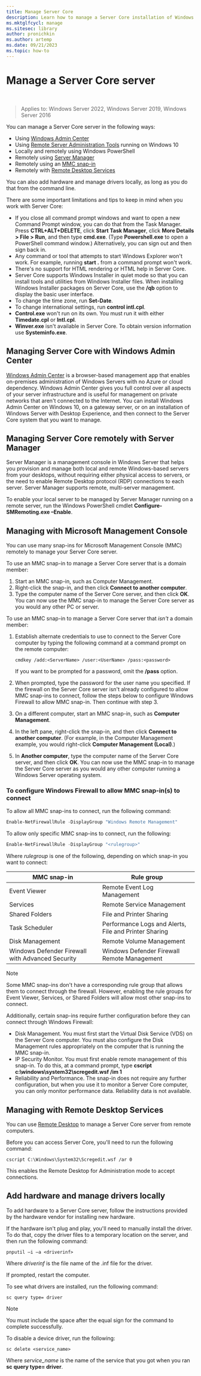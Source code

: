 ```yaml
---
title: Manage Server Core
description: Learn how to manage a Server Core installation of Windows Server
ms.mktglfcycl: manage
ms.sitesec: library
author: pronichkin
ms.author: artemp
ms.date: 09/21/2023
ms.topic: how-to
---
```

# Manage a Server Core server
 
>Applies to: Windows Server 2022, Windows Server 2019, Windows Server 2016

You can manage a Server Core server in the following ways:
- Using [Windows Admin Center](../../manage/windows-admin-center/overview.md)
- Using [Remote Server Administration Tools](../../remote/remote-server-administration-tools.md) running on Windows 10
- Locally and remotely using Windows PowerShell
- Remotely using [Server Manager](../server-manager/server-manager.md)
- Remotely using an [MMC snap-in](#managing-with-microsoft-management-console)
- Remotely with [Remote Desktop Services](#managing-with-remote-desktop-services)

You can also add hardware and manage drivers locally, as long as you do that from the command line.

There are some important limitations and tips to keep in mind when you work with Server Core:

- If you close all command prompt windows and want to open a new Command Prompt window, you can do that from the Task Manager. Press **CTRL\+ALT\+DELETE**, click **Start Task Manager**, click **More Details > File > Run**, and then type **cmd.exe**. (Type **Powershell.exe** to open a PowerShell command window.) Alternatively, you can sign out and then sign back in.
- Any command or tool that attempts to start Windows Explorer won't work. For example, running **start .** from a command prompt won't work.
- There's no support for HTML rendering or HTML help in Server Core.
- Server Core supports Windows Installer in quiet mode so that you can install tools and utilities from Windows Installer files. When installing Windows Installer packages on Server Core, use the **/qb** option to display the basic user interface.
- To change the time zone, run **Set-Date**.
- To change international settings, run **control intl.cpl**.
- **Control.exe** won't run on its own. You must run it with either **Timedate.cpl** or **Intl.cpl**.
- **Winver.exe** isn't available in Server Core. To obtain version information use **Systeminfo.exe**.

## Managing Server Core with Windows Admin Center
[Windows Admin Center](../../manage/windows-admin-center/overview.md) is a browser-based management app that enables on-premises administration of Windows Servers with no Azure or cloud dependency. Windows Admin Center gives you full control over all aspects of your server infrastructure and is useful for management on private networks that aren't connected to the Internet. You can install Windows Admin Center on Windows 10, on a gateway server, or on an installation of Windows Server with Desktop Experience, and then connect to the Server Core system that you want to manage.

## Managing Server Core remotely with Server Manager

Server Manager is a management console in Windows Server that helps you provision and manage both local and remote Windows-based servers from your desktops, without requiring either physical access to servers, or the need to enable Remote Desktop protocol (RDP) connections to each server. Server Manager supports remote, multi-server management.

To enable your local server to be managed by Server Manager running on a remote server, run the Windows PowerShell cmdlet **Configure-SMRemoting.exe –Enable**.

## Managing with Microsoft Management Console

You can use many snap-ins for Microsoft Management Console (MMC) remotely to manage your Server Core server.

To use an MMC snap-in to manage a Server Core server that is a domain member:

1. Start an MMC snap-in, such as Computer Management.
2. Right-click the snap-in, and then click **Connect to another computer**.
2. Type the computer name of the Server Core server, and then click **OK**. You can now use the MMC snap-in to manage the Server Core server as you would any other PC or server.

To use an MMC snap-in to manage a Server Core server that *isn't* a domain member:

1. Establish alternate credentials to use to connect to the Server Core computer by typing the following command at a command prompt on the remote computer:

   ```
   cmdkey /add:<ServerName> /user:<UserName> /pass:<password>
   ```

   If you want to be prompted for a password, omit the **/pass** option.

2. When prompted, type the password for the user name you specified.
   If the firewall on the Server Core server isn't already configured to allow MMC snap-ins to connect, follow the steps below to configure Windows Firewall to allow MMC snap-in. Then continue with step 3.
3. On a different computer, start an MMC snap-in, such as **Computer Management**.
4. In the left pane, right-click the snap-in, and then click **Connect to another computer**. (For example, in the Computer Management example, you would right-click **Computer Management (Local)**.)
5. In **Another computer**, type the computer name of the Server Core server, and then click **OK**. You can now use the MMC snap-in to manage the Server Core server as you would any other computer running a Windows Server operating system.

### To configure Windows Firewall to allow MMC snap-in(s) to connect
To allow all MMC snap-ins to connect, run the following command:

```PowerShell
Enable-NetFirewallRule -DisplayGroup "Windows Remote Management"
```

To allow only specific MMC snap-ins to connect, run the following:

```PowerShell
Enable-NetFirewallRule -DisplayGroup "<rulegroup>"
```

Where *rulegroup* is one of the following, depending on which snap-in you want to connect:

| MMC snap-in                            | Rule group                                            |
| ---------------------------------------- | ------------------------------------------------------- |
| Event Viewer                           | Remote Event Log Management                           |
| Services                               | Remote Service Management                             |
| Shared Folders                         | File and Printer Sharing                              |
| Task Scheduler                         | Performance Logs and Alerts, File and Printer Sharing |
| Disk Management                        | Remote Volume Management                              |
| Windows Defender Firewall with Advanced Security | Windows Defender Firewall Remote Management                    |

> [!NOTE]
> Some MMC snap-ins don't have a corresponding rule group that allows them to connect through the firewall. However, enabling the rule groups for Event Viewer, Services, or Shared Folders will allow most other snap-ins to connect.
>
> Additionally, certain snap-ins require further configuration before they can connect through Windows Firewall:
>
> - Disk Management. You must first start the Virtual Disk Service (VDS) on the Server Core computer. You must also configure the Disk Management rules appropriately on the computer that is running the MMC snap-in.
> - IP Security Monitor. You must first enable remote management of this snap-in. To do this, at a command prompt, type **cscript c:\windows\system32\scregedit.wsf /im 1**
> - Reliability and Performance. The snap-in does not require any further configuration, but when you use it to monitor a Server Core computer, you can only monitor performance data. Reliability data is not available.

## Managing with Remote Desktop Services

You can use [Remote Desktop](../../remote/remote-desktop-services/welcome-to-rds.md) to manage a Server Core server from remote computers.

Before you can access Server Core, you'll need to run the following command:

```
cscript C:\Windows\System32\Scregedit.wsf /ar 0
```

This enables the Remote Desktop for Administration mode to accept connections.

## Add hardware and manage drivers locally

To add hardware to a Server Core server, follow the instructions provided by the hardware vendor for installing new hardware.

If the hardware isn't plug and play, you'll need to manually install the driver. To do that, copy the driver files to a temporary location on the server, and then run the following command:

```
pnputil –i –a <driverinf>
```

Where *driverinf* is the file name of the .inf file for the driver.

If prompted, restart the computer.

To see what drivers are installed, run the following command:

```
sc query type= driver
```

> [!NOTE]
> You must include the space after the equal sign for the command to complete successfully.

To disable a device driver, run the following:

```
sc delete <service_name>
```

Where *service_name* is the name of the service that you got when you ran **sc query type= driver**.
